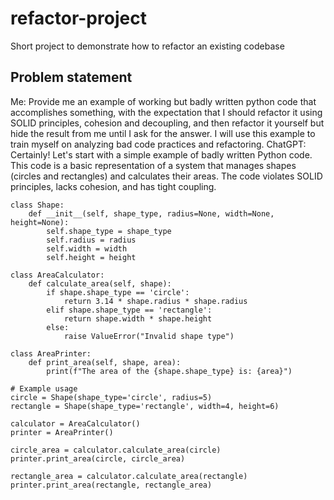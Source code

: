 # refactor-project
Short project to demonstrate how to refactor an existing codebase

## Problem statement 
Me: Provide me an example of working but badly written python code that accomplishes something, with the expectation that I should refactor it using SOLID principles, cohesion and decoupling, and then refactor it yourself but hide the result from me until I ask for the answer. I will use this example to train myself on analyzing bad code practices and refactoring.
ChatGPT: Certainly! Let's start with a simple example of badly written Python code. 
This code is a basic representation of a system that manages shapes (circles and rectangles) and calculates their areas. 
The code violates SOLID principles, lacks cohesion, and has tight coupling.

```
class Shape:
    def __init__(self, shape_type, radius=None, width=None, height=None):
        self.shape_type = shape_type
        self.radius = radius
        self.width = width
        self.height = height

class AreaCalculator:
    def calculate_area(self, shape):
        if shape.shape_type == 'circle':
            return 3.14 * shape.radius * shape.radius
        elif shape.shape_type == 'rectangle':
            return shape.width * shape.height
        else:
            raise ValueError("Invalid shape type")

class AreaPrinter:
    def print_area(self, shape, area):
        print(f"The area of the {shape.shape_type} is: {area}")

# Example usage
circle = Shape(shape_type='circle', radius=5)
rectangle = Shape(shape_type='rectangle', width=4, height=6)

calculator = AreaCalculator()
printer = AreaPrinter()

circle_area = calculator.calculate_area(circle)
printer.print_area(circle, circle_area)

rectangle_area = calculator.calculate_area(rectangle)
printer.print_area(rectangle, rectangle_area)

```

